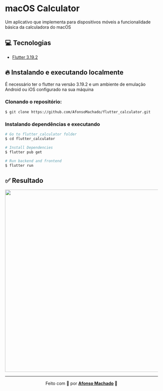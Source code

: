 # macOS Calculator

Um aplicativo que implementa para dispositivos móveis a funcionalidade básica da calculadora do macOS

## :computer: Tecnologias

<ul>
 <li><a href="https://flutter.dev/">Flutter 3.19.2</a></li>
</ul>

## :fire: Instalando e executando localmente

É necessário ter o flutter na versão 3.19.2 e um ambiente de emulação Android ou iOS configurado na sua máquina

### Clonando o repositório:

```
$ git clone https://github.com/AfonsoMachado/flutter_calculator.git
```

### Instalando dependências e executando

```bash
# Go to flutter_calculator folder
$ cd flutter_calculator

# Install Dependencies
$ flutter pub get

# Run backend and frontend
$ flutter run
```

## :white_check_mark: Resultado

<img src="https://github.com/AfonsoMachado/flutter_calculator/assets/11397955/ec221381-96db-4bf0-840d-980b2218f31a" height="600" />

---

<p align="center">Feito com 💜 por <strong><a href="https://www.linkedin.com/in/AfonsoMachado/">Afonso Machado</a> 🥰 </strong> </p>
